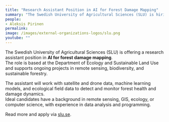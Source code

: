 ```yaml
---
title: "Research Assistant Position in AI for Forest Damage Mapping"
summary: "The Swedish University of Agricultural Sciences (SLU) is hiring a research assistant in AI for forest damage mapping, based at the Department of Ecology and Sustainable Land Use."
people:
- Aleksis Pirinen
permalink: 
image: /images/external-organizations-logos/slu.png
youtube: ""
--- 
```


The Swedish University of Agricultural Sciences (SLU) is offering a research assistant position in **AI for forest damage mapping**.  
The role is based at the Department of Ecology and Sustainable Land Use and supports ongoing projects in remote sensing, biodiversity, and sustainable forestry.  

The assistant will work with satellite and drone data, machine learning models, and ecological field data to detect and monitor forest health and damage dynamics.  
Ideal candidates have a background in remote sensing, GIS, ecology, or computer science, with experience in data analysis and programming.  

Read more and apply via [slu.se](https://www.slu.se/en/about-slu/work-at-slu/jobs-and-vacancies/forskningsassistent/).

